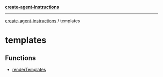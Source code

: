 [**create-agent-instructions**](/docs/api)

***

[create-agent-instructions](/docs/api/modules) / templates

# templates

## Functions

- [renderTemplates](functions/renderTemplates.md)
